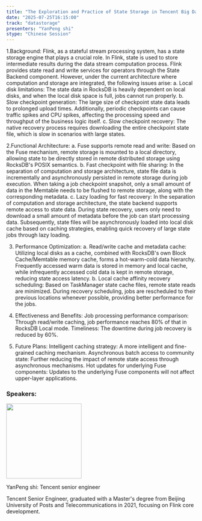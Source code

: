 ```yaml
---
title: "The Exploration and Practice of State Storage in Tencent Big Data Flink with Separation of Computati"
date: "2025-07-25T16:15:00"
track: "datastorage"
presenters: "YanPeng shi"
stype: "Chinese Session"
---
```


1.Background:
Flink, as a stateful stream processing system, has a state storage engine that plays a crucial role. In Flink, state is used to store intermediate results during the data stream computation process. Flink provides state read and write services for operators through the State Backend component. However, under the current architecture where computation and storage are integrated, the following issues arise:
a. Local disk limitations: The state data in RocksDB is heavily dependent on local disks, and when the local disk space is full, jobs cannot run properly.
b. Slow checkpoint generation: The large size of checkpoint state data leads to prolonged upload times. Additionally, periodic checkpoints can cause traffic spikes and CPU spikes, affecting the processing speed and throughput of the business logic itself.
c. Slow checkpoint recovery: The native recovery process requires downloading the entire checkpoint state file, which is slow in scenarios with large states.

2.Functional Architecture:
a. Fuse supports remote read and write: Based on the Fuse mechanism, remote storage is mounted to a local directory, allowing state to be directly stored in remote distributed storage using RocksDB's POSIX semantics.
b. Fast checkpoint with file sharing: In the separation of computation and storage architecture, state file data is incrementally and asynchronously persisted in remote storage during job execution. When taking a job checkpoint snapshot, only a small amount of data in the Memtable needs to be flushed to remote storage, along with the corresponding metadata.
c. Lazy loading for fast recovery: In the separation of computation and storage architecture, the state backend supports remote access to state data. During state recovery, users only need to download a small amount of metadata before the job can start processing data. Subsequently, state files will be asynchronously loaded into local disk cache based on caching strategies, enabling quick recovery of large state jobs through lazy loading.

3. Performance Optimization:
a. Read/write cache and metadata cache: Utilizing local disks as a cache, combined with RocksDB's own Block Cache/Memtable memory cache, forms a hot-warm-cold data hierarchy. Frequently accessed warm data is stored in memory and local cache, while infrequently accessed cold data is kept in remote storage, reducing state access latency.
b. Local cache affinity recovery scheduling: Based on TaskManager state cache files, remote state reads are minimized. During recovery scheduling, jobs are rescheduled to their previous locations whenever possible, providing better performance for the jobs.

4. Effectiveness and Benefits:
Job processing performance comparison: Through read/write caching, job performance reaches 80% of that in RocksDB Local mode.
Timeliness: The downtime during job recovery is reduced by 60%.

5. Future Plans:
Intelligent caching strategy: A more intelligent and fine-grained caching mechanism.
Asynchronous batch access to community state: Further reducing the impact of remote state access through asynchronous mechanisms.
Hot updates for underlying Fuse components: Updates to the underlying Fuse components will not affect upper-layer applications.

### Speakers:


<img src="https://sessionize.com/image/8ab3-400o400o1-J6rdbW4HhzZRzSqmcX56bS.jpg" width="200" /><br/>

YanPeng shi: Tencent senior engineer

Tencent Senior Engineer, graduated with a Master's degree from Beijing University of Posts and Telecommunications in 2021, focusing on Flink core development.